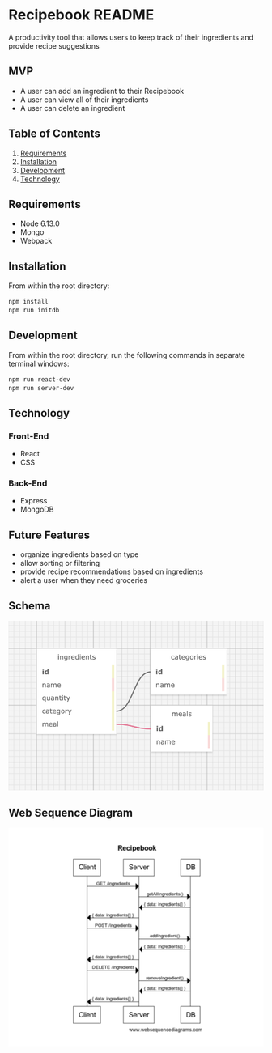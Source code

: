 # Recipebook README #

A productivity tool that allows users to keep track of their ingredients and provide recipe suggestions

## MVP ##

- A user can add an ingredient to their Recipebook
- A user can view all of their ingredients
- A user can delete an ingredient

## Table of Contents

1. [Requirements](#requirements)
1. [Installation](#installation)
1. [Development](#development)
1. [Technology](#technology)

## Requirements

- Node 6.13.0
- Mongo
- Webpack

## Installation
From within the root directory:

```sh
npm install
npm run initdb
```

## Development

From within the root directory, run the following commands in separate terminal windows:

```sh
npm run react-dev
npm run server-dev
```

## Technology
### Front-End
- React
- CSS
### Back-End
- Express
- MongoDB


## Future Features ##
- organize ingredients based on type
- allow sorting or filtering
- provide recipe recommendations based on ingredients
- alert a user when they need groceries

## Schema ##
![Schema](/public/assets/schema.png)


## Web Sequence Diagram ##
![Web Sequence Diagram](/public/assets/wbsd.png)